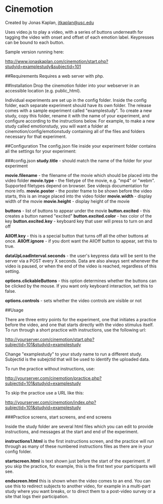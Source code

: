 # Cinemotion

Created by Jonas Kaplan, jtkaplan@usc.edu

Uses video.js to play a video, with a series of buttons underneath for tagging the video with onset and offset of each emotion label. Keypresses can be bound to each button. 

Sample version running here: 

http://www.jonaskaplan.com/cinemotion/start.php?studyid=examplestudy&subjectid=101


##Requirements
Requires a web server with php. 

##Installation
Drop the cinemotion folder into your webserver in an accessible location (e.g. public_html). 

Individual experiments are set up in the config folder. Inside the config folder, each separate experiment should have its own folder. The release comes with a sample experiment called "examplestudy". To create a new study, copy this folder, rename it with the name of your experiment, and configure according to the instructions below. For example, to make a new study called emotionstudy, you will want a folder at cinemotion/config/emotionstudy containing all of the files and folders necessary for that experiment. 

##Configuration
The config.json file inside your experiment folder contains all the settings for your experiment: 

###config.json
**study.title** - should match the name of the folder for your experiment

**movie.filename** - the filename of the movie which should be placed into the video folder
**movie.type** - the filetype of the movie, e.g. "mp4" or "webm". Supported filetypes depend on browser. See videojs documentation for more info.
**movie.poster** - the poster frame to be shown before the video starts, this is an image placed into the video folder
**movie.width** - display width of the movie 
**movie.height** - display height of the movie

**buttons** - list of buttons to appear under the movie
**button.excited** - this creates a button named "excited"
**button.excited.color** - hex color of the key
**button.excited.key** - keyboard key that user will press to turn on and off

**AllOff.key** - this is a special button that turns off all the other buttons at once. 
**AllOff.ignore** - if you dont want the AllOff button to appear, set this to true.

**dataUpLoadInterval.seconds** - the user's keypress data will be sent to the server via a POST every X seconds. Data are also always sent whenever the video is paused, or when the end of the video is reached, regardless of this setting.

**options.clickableButtons** - this option determines whether the buttons can be clicked by the mouse. If you want only keyboard interaction, set this to false. 

**options.controls** - sets whether the video controls are visible or not

##Usage

There are three entry points for the experiment, one that initiates a practice before the video, and one that starts directly with the video stimulus itself. To run through a short practice with instructions, use the following url: 

http://yourserver.com/cinemotion/start.php?subjectid=101&studyid=examplestudy

Change "examplestudy" to your study name to run a different study. 
Subjectid is the subejctid that will be used to identify the uploaded data. 

To run the practice without instructions, use: 

http://yourserver.com/cinemotion/practice.php?subjectid=101&studyid=examplestudy

To skip the practice use a URL like this: 

http://yourserver.com/cinemotion/index.php?subjectid=101&studyid=examplestudy

###Practice screens, start screens, and end screens

Inside the study folder are several html files which you can edit to provide instructions, and messages at the start and end of the experiment. 

**instructions1.html** is the first instructions screen, and the practice will run through as many of these numbered instructions files as there are in your config folder. 

**startscreen.html** is text shown just before the start of the experiment. If you skip the practice, for example, this is the first text your participants will see. 

**endscreen.html** this is shown when the video comes to an end. You can use this to redirect subjects to another video, for example in a multi-part study where you want breaks, or to direct them to a post-video survey or a site that logs their participation. 






